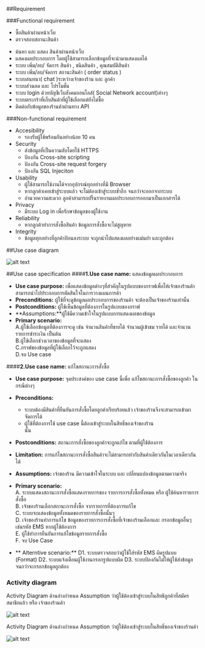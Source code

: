 ##Requirement

###Functional requirement 
- ซื้อสินค้าผ่านหน้าเว็บ
- ตรวจสอบสถานะสินค้า  
+ ค้นหา และ แสดง สินค้าผ่านหน้าเว็บ
+ แสดงผลประกอบการ โดยผู้ใช้สามารถเลือกข้อมูลที่จะนำมาแสดงผลได้
+ ระบบ เพิ่ม/ลบ/ จัดการ สินค้า , ชนิดสินค้า , คุณสมบัติสินค้า 
+ ระบบ เพิ่ม/ลบ/จัดการ สถานะสินค้า ( order status )
+ ระบบสนทนา( chat )ระหว่างเจ้าของร้าน และ ลูกค้า 
+ ระบบส่วนลด และ โปรโมชั่น 
+ ระบบ login ด้วยบัญชีเว็บสังคมออนไลส์( Social Network  account)ต่างๆ
+ ระบบตระกร้าที่เก็บสินค้าที่ผู้ใช้เลือกแต่ยังไม่ซื้อ
+ ติดต่อกับข้อมูลของร้านค้าผ่านทาง API 

###Non-functional requirement
+ Accesibility
  * รองรับผู้ใช้พร้อมกันอย่างน้อย 10 คน
+ Security
  * ส่งข้อมูลที่เป็นความลับโดยใช้  HTTPS
  * ป้องกัน Cross-site scripting
  * ป้องกัน Cross-site request forgery
  * ป้องกัน SQL Injeciton
+ Usability
  * ผู้ใช้สามารถใช้งานได้จากอุปกรณ์ทุกอย่างที่มี Browser
  * หากลูกค้าเคยเข้าสู่ระบบแล้ว จะไม่ต้องเข้าสู่ระบบซ้ำอีก จนกว่าจะออกจากระบบ
  * อำนวยความสะดวก ลูกค้าสามารถปริ้นรายงานผลประกอบการออกมาเป็นเอกสารได้
+ Privacy
  * มีระบบ Log in เพื่อรักษาข้อมูลของผู้ใช้งาน
+ Reliability
  * หากลูกค้าทำการสั่งซื้อสินค้า ข้อมูลการสั่งซื้อจะไม่สูญหาย
+ Integrity
  * ข้อมูลทุกอย่างที่ลูกค้าป้อนลงระบบ จะถูกนำไปแสดงผลอย่างแม่นยำ และถูกต้อง

##Use case diagram

![alt text](http://nutsu.kmi.tl/OOAD_resource/usecaseNew.png)

##Use case specification
####**1.Use case name:** แสดงข้อมูลผลประกอบการ 
+ **Use case purpose:** เพื่อแสดงข้อมูลต่างๆที่สำคัญในรูปแบบของกราฟเพื่อให้เจ้าของร้านค้าสามารถนำไปประกอบการตัดสินใจในการวางแผนการค้า    
+ **Preconditions:**	ผู้ใช้ที่จะดูข้อมูลผลประกอบการของร้านค้า จะต้องเป็นเจ้าของร้านเท่านั้น  
+ **Postconditions:**	ผู้ใช้เห็นข้อมูลที่ต้องการในรูปแบบของกราฟ  
+ **Assumptions:**ผู้ใช้มีความเข้าใจในรูปแบบการแสดงผลของข้อมูล  
+ **Primary scenario:**  
A.ผู้ใช้เลือกข้อมูลที่ต้องการจะดู เช่น จำนวนสินค้าที่ขายได้ จำนวนผู้เข้าชม รายได้ และจำนวนรายการชำระเงิน เป็นต้น   
B.ผู้ใช้เลือกช่วงเวลาของข้อมูลที่จะแสดง  
C.กราฟของข้อมูลที่ผู้ใช้เลือกไว้จะถูกแสดง  
D.จบ Use case    

####**2.Use case name:** แก้ไขสถานะการสั่งซื้อ  
+ **Use case purpose:** จุดประสงค์ของ use case นี้เพื่อ แก้ไขสถานะการสั่งซื้อของลูกค้า ในกรณีต่างๆ
  
+ **Preconditions:**	
  * ระบบต้องมีสินค้าที่ยืนยันการสั่งซื้อโดยลูกค้าเรียบร้อยแล้ว เจ้าของร้านจึงจะสามารถเข้ามาจัดการได้    
  * ผู้ใช้ที่ต้องการใช้ use case นี้ต้องเข้าสู่ระบบในสิทธิ์ของเจ้าของร้าน   
นั้น  
+ **Postconditions:**	สถานะการสั่งซื้อของลูกค้าจะถูกแก้ไข ตามที่ผู้ใช้ต้องการ  
+ **Limitation:** การแก้ไขสถานะการสั่งซื้อสินค้าจะไม่สามารถทำกับสินค้าเดียวกันในเวลาเดียวกันได้  
+ **Assumptions:** เจ้าของร้าน มีความเข้าใจในระบบ และ เปลี่ยนแปลงข้อมูลตามความจริง
  
+ **Primary scenario:**  
A.  ระบบแสดงสถานะการสั่งซื้อแสดงรายการของ รายการการสั่งซื้อทั้งหมด หรือ ผู้ใช้ค้นหารายการสั่งซื้อ  
B.  เจ้าของร้านเลือกสถานะการสั่งซื้อ จากรายการที่ต้องการแก้ไข  
C.  ระบบจะแสดงข้อมูลทั้งหมดของรายการสั่งซื้อนั้นๆ  
D.  เจ้าของร้านทำการแก้ไข ข้อมูลของรายการการสั่งซื้อที่เจ้าของร้านเลือกและ กรอกข้อมูลอื่นๆเช่นรหัส EMS   หากผู้ใช้ต้องการ  
E.  ผู้ใช้ทำการยืนยันการแก้ไขข้อมูลรายการสั่งซื้อ  
F.   จบ Use Case  

+ ** Alterntive scenario:**
D1. ระบบตรวจสอบว่าผู้ใช้ใส่รหัส EMS ผิดรูปแบบ (Format)
D2. ระบบแจ้งเตือนผู้ใช้งานกรอกรูปแบบผิด
D3. ระบบป้องกันไม่ให้ผู้ใช้ส่งข้อมูลจนกว่าจะกรอกข้อมูลถูกต้อง

### Activity diagram

Activity Diagram ด้านล่างกำหนด Assumption ว่าผู้ใช้ต้องเข้าสู่ระบบในสิทธิลูกค้าที่สมัครสมาชิกแล้ว หรือ เจ้าของร้านค้า

![alt text](http://nutsu.kmi.tl/OOAD_resource/ActivityDiagram1.png)

Activity Diagram ด้านล่างกำหนด Assumption ว่าผู้ใช้ต้องเข้าสู่ระบบในสิทธิ์ของเจ้าของร้านค้า 

![alt text](http://nutsu.kmi.tl/OOAD_resource/no_ac.jpg)
